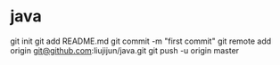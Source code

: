 # java
git init
git add README.md
git commit -m "first commit"
git remote add origin git@github.com:liujijun/java.git
git push -u origin master